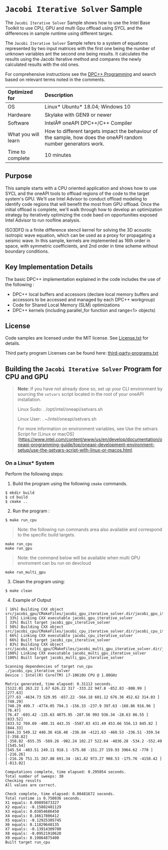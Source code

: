 # `Jacobi Iterative Solver` Sample

The `Jacobi Iterative Solver` Sample shows how to use the Intel Base Toolkit to use CPU, GPU and multi Gpu offload using SYCL and the differences in sample runtime using different targes.  

The `Jacobi Iterative Solver` Sample refers to a system of equations represented by two input matrices with the first one being the number of unknown variables ant the second one being results. It calculates the results using the Jacobi Iterative method and compares the newly calculated results with the old ones. 

For comprehensive instructions see the [DPC++ Programming](https://software.intel.com/en-us/oneapi-programming-guide) and search based on relevant terms noted in the comments.

| Optimized for                       | Description
|:---                               |:---
| OS                                | Linux* Ubuntu* 18.04; Windows 10
| Hardware                          | Skylake with GEN9 or newer
| Software                          | IntelÂ® oneAPI DPC++/C++ Compiler
| What you will learn               | How to different targets impact the behaviour of the sample, how does the oneAPI random number generators work. 
| Time to complete                  | 10 minutes


## Purpose

This sample starts with a CPU oriented application and shows how to use SYCL and the oneAPI tools to offload regions of the code to the target system's GPU.  We'll use Intel Advisor to conduct offload modeling to identify code regions that will benefit the most from GPU offload. Once the initial offload is complete, we'll walk through how to develop an optimization strategy by iteratively optimizing the code baed on opportunities exposed Intel Advisor to run roofline analysis. 

ISO3DFD is a finite difference stencil kernel for solving the 3D acoustic isotropic wave equation, which can be used as a proxy for propagating a seismic wave. In this sample, kernels are implemented as 16th order in space, with symmetric coefficients, and 2nd order in time scheme without boundary conditions.

## Key Implementation Details

The basic DPC++ implementation explained in the code includes the use of the following :
* DPC++ local buffers and accessors (declare local memory buffers and accessors to be accessed and managed by each DPC++ workgroup)
* Code for Shared Local Memory (SLM) optimizations
* DPC++ kernels (including parallel_for function and range<1> objects)


## License

Code samples are licensed under the MIT license. See
[License.txt](https://github.com/oneapi-src/oneAPI-samples/blob/master/License.txt) for details.

Third party program Licenses can be found here: [third-party-programs.txt](https://github.com/oneapi-src/oneAPI-samples/blob/master/third-party-programs.txt)

## Building the `Jacobi Iterative Solver` Program for CPU and GPU


> **Note**: If you have not already done so, set up your CLI
> environment by sourcing  the `setvars` script located in
> the root of your oneAPI installation.
>
> Linux Sudo: . /opt/intel/oneapi/setvars.sh
>
> Linux User: . ~/intel/oneapi/setvars.sh
>
>For more information on environment variables, see Use the setvars Script for [Linux or macOS](https://www.intel.com/content/www/us/en/develop/documentation/oneapi-programming-guide/top/oneapi-development-environment-setup/use-the-setvars-script-with-linux-or-macos.html.

### On a Linux* System
Perform the following steps:
1. Build the program using the following `cmake` commands.
```
$ mkdir build
$ cd build
$ cmake ..
```

2. Run the program :
```
$ make run_cpu 
```
> Note: the following run commands area also available and correspond to the specific build targets. 

    make run_cpu
    make run_gpu

> Note: the command below will be available when multi GPU enviroment can bu run on devcloud

    make run_multi_gpu

3. Clean the program using:

```
$ make clean
```

4. Example of Output
```
[ 16%] Building CXX object src/jacobi_gpu/CMakeFiles/jacobi_gpu_iterative_solver.dir/jacobi_gpu_iterative_solver.cpp.o
[ 33%] Linking CXX executable jacobi_gpu_iterative_solver
[ 33%] Built target jacobi_gpu_iterative_solver
[ 50%] Building CXX object src/jacobi_cpu/CMakeFiles/jacobi_cpu_iterative_solver.dir/jacobi_cpu_iterative_solver.cpp.o
[ 66%] Linking CXX executable jacobi_cpu_iterative_solver
[ 66%] Built target jacobi_cpu_iterative_solver
[ 83%] Building CXX object src/jacobi_multi_gpu/CMakeFiles/jacobi_multi_gpu_iterative_solver.dir/jacobi_multi_gpu_iterative_solver.cpp.o
[100%] Linking CXX executable jacobi_multi_gpu_iterative_solver
[100%] Built target jacobi_multi_gpu_iterative_solver

Scanning dependencies of target run_cpu
./jacobi_cpu_iterative_solver
Device : Intel(R) Core(TM) i7-10610U CPU @ 1.80GHz

Matrix generated, time elapsed: 0.31112 seconds.
[5122.01 263.22 1.67 626.22 317 -333.22 947.8 -852.83 -808.99 ][277.63]
[277.63 -4634.73 529.95 -657.22 -564.18 601.12 676.36 452.62 314.03 ][740.29]
[740.29 499.7 -4774.05 794.3 -156.33 -237.9 397.63 -160.86 916.96 ][76.47]
[76.47 -693.42 -135.63 4075.95 -287.56 993 936.34 -28.63 86.55 ][833.52]
[833.52 769.69 -400.31 443.35 -5587.83 431.49 453.66 556.13 845.82 ][844.33]
[844.33 549.12 440.36 416.48 -236.84 -4121.63 -460.53 -236.51 -359.54 ][-358.82]
[-358.82 -655.35 -569.26 -982.24 102.27 522.64 -4836.28 -534.2 -552.49 ][545.54]
[545.54 -403.51 249.11 918.1 -575.88 -151.27 159.93 3964.62 -770 ][-216.26]
[-216.26 751.31 267.88 691.34 -161.82 973.27 908.53 -175.76 -4150.42 ][-813.02]

Computations complete, time elapsed: 0.295054 seconds.
Total number of sweeps: 30
Checking results
All values are correct.

Check complete, time elapsed: 0.00481672 seconds.
Total runtime is 0.750036 seconds.
X1 equals: 0.09895873327
X2 equals: -0.15802401129
X3 equals: 0.03854686450
X4 equals: 0.16617806412
X5 equals: -0.12925305745
X6 equals: 0.11829640135
X7 equals: -0.13914309700
X8 equals: -0.09521910620
X9 equals: 0.19864875400
Built target run_cpu
```

